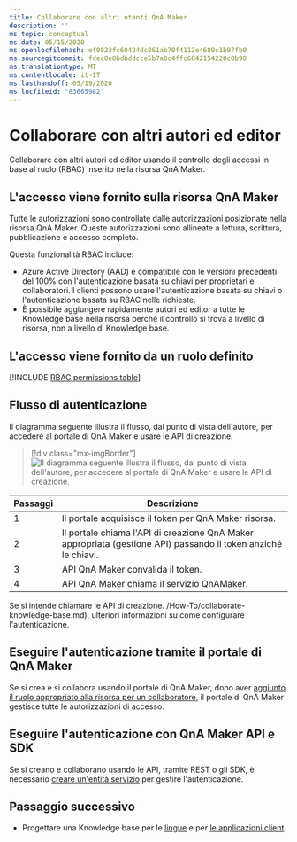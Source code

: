 ```yaml
---
title: Collaborare con altri utenti QnA Maker
description: ''
ms.topic: conceptual
ms.date: 05/15/2020
ms.openlocfilehash: ef0823fc60424dc861ab70f4112e4689c1b97fb0
ms.sourcegitcommit: fdec8e8bdbddcce5b7a0c4ffc6842154220c8b90
ms.translationtype: MT
ms.contentlocale: it-IT
ms.lasthandoff: 05/19/2020
ms.locfileid: "83665982"
---
```

# <a name="collaborate-with-other-authors-and-editors"></a>Collaborare con altri autori ed editor

Collaborare con altri autori ed editor usando il controllo degli accessi in base al ruolo (RBAC) inserito nella risorsa QnA Maker.

## <a name="access-is-provided-on-the-qna-maker-resource"></a>L'accesso viene fornito sulla risorsa QnA Maker

Tutte le autorizzazioni sono controllate dalle autorizzazioni posizionate nella risorsa QnA Maker. Queste autorizzazioni sono allineate a lettura, scrittura, pubblicazione e accesso completo.

Questa funzionalità RBAC include:
* Azure Active Directory (AAD) è compatibile con le versioni precedenti del 100% con l'autenticazione basata su chiavi per proprietari e collaboratori. I clienti possono usare l'autenticazione basata su chiavi o l'autenticazione basata su RBAC nelle richieste.
* È possibile aggiungere rapidamente autori ed editor a tutte le Knowledge base nella risorsa perché il controllo si trova a livello di risorsa, non a livello di Knowledge base.

## <a name="access-is-provided-by-a-defined-role"></a>L'accesso viene fornito da un ruolo definito

[!INCLUDE [RBAC permissions table](../includes/role-based-access-control.md)]

## <a name="authentication-flow"></a>Flusso di autenticazione

Il diagramma seguente illustra il flusso, dal punto di vista dell'autore, per accedere al portale di QnA Maker e usare le API di creazione.

> [!div class="mx-imgBorder"]
> ![Il diagramma seguente illustra il flusso, dal punto di vista dell'autore, per accedere al portale di QnA Maker e usare le API di creazione.](../media/qnamaker-how-to-collaborate-knowledge-base/rbac-flow-from-portal-to-service.png)

|Passaggi|Descrizione|
|--|--|
|1|Il portale acquisisce il token per QnA Maker risorsa.|
|2|Il portale chiama l'API di creazione QnA Maker appropriata (gestione API) passando il token anziché le chiavi.|
|3|API QnA Maker convalida il token.|
|4 |API QnA Maker chiama il servizio QnAMaker.|

Se si intende chiamare le API di creazione. /How-To/collaborate-knowledge-base.md), ulteriori informazioni su come configurare l'autenticazione.

## <a name="authenticate-by-qna-maker-portal"></a>Eseguire l'autenticazione tramite il portale di QnA Maker

Se si crea e si collabora usando il portale di QnA Maker, dopo aver [aggiunto il ruolo appropriato alla risorsa per un collaboratore](../How-To/collaborate-knowledge-base.md), il portale di QnA Maker gestisce tutte le autorizzazioni di accesso.

## <a name="authenticate-by-qna-maker-apis-and-sdks"></a>Eseguire l'autenticazione con QnA Maker API e SDK

Se si creano e collaborano usando le API, tramite REST o gli SDK, è necessario [creare un'entità servizio](../../authentication.md#assign-a-role-to-a-service-principal) per gestire l'autenticazione.

## <a name="next-step"></a>Passaggio successivo

* Progettare una Knowledge base per le [lingue](design-language-culture.md) e per [le applicazioni client](integration-with-other-applications.md)